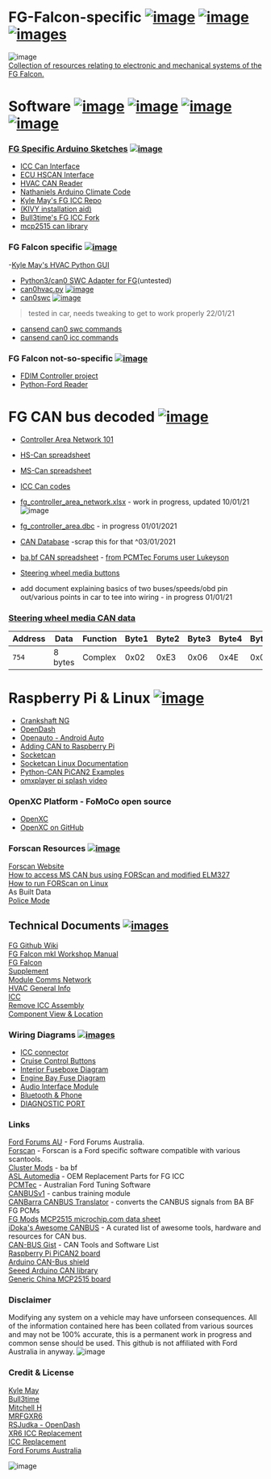  # FG-Falcon-specific  [![image](https://img.shields.io/badge/-14%2F01%2F2021-yellow)](https://github.com/jakka351/FG-Falcon/tree/master/resources/software/jakka351) [![image](https://img.shields.io/badge/NEW-STUFF!-brightgreen)](https://github.com/jakka351/FG-Falcon/tree/master/resources/)  [![images](https://img.shields.io/badge/-WIKI-darkred)](https://github.com/jakka351/FG-Falcon/wiki)    
![image](https://www.independentmotorsports.com.au/assets/images/Ford/Ford%20Coyote/FG_FGX%20Coyote%20banner.png)  
[Collection of resources relating to electronic and mechanical systems of the FG Falcon.](https://github.com/jakka351/FG-Falcon/wiki)  

# Software  [![image](https://img.shields.io/badge/FG-Falcon-blue)]() [![image](https://img.shields.io/badge/mkI-mkII-green)]()   [![image](https://img.shields.io/badge/can0%20-SWC-purple)](https://github.com/jakka351/can0swc) [![image](https://img.shields.io/badge/POLICE-mode-black)](https://github.com/jakka351/FG-Falcon/wiki/Police-Mode)  

### [FG Specific Arduino Sketches](thttps://github.com/jakka351/FG-Falcon/tree/master/resources/software/arduino)    [![image](https://img.shields.io/badge/%23-Arduino-lightgrey)](https://arduino.cc/)  

 - [ICC Can Interface](https://github.com/jakka351/FG-Falcon/blob/master/resources/software/arduino/ICC_CAN_Interface.ino)  
 - [ECU HSCAN Interface](https://github.com/jakka351/FG-Falcon/blob/master/resources/software/arduino/ECU_HS_CAN_Interface.ino)      
 - [HVAC CAN Reader](https://github.com/jakka351/FG-Falcon/blob/master/resources/software/arduino/CANReader.ino) 
 - [Nathaniels Arduino Climate Code](https://github.com/nkg-io/arduino-climate)  
 - [Kyle May's FG ICC Repo](https://github.com/KyleMay/Ford-FG-ICC)    
 - [(KIVY installation aid)](https://github.com/techcoder20/RPI-Kivy-Installer)    
 - [Bull3time's FG ICC Fork](https://github.com/Bull3time/Ford-FG-ICC)  
 - [mcp2515 can library](https://github.com/jakka351/FG-Falcon/tree/master/resources/software/arduino/MCP2515) 
 
  
### FG Falcon specific  [![image](https://img.shields.io/badge/python-v3.7-blue)](https://github.com/jakka351/FG-Falcon/tree/master/resources/software/pythoncan)   
-[Kyle May's HVAC Python GUI](https://github.com/KyleMay/Ford-FG-ICC/tree/master/Unmaintained/PythonGUI)  
- [Python3/can0 SWC Adapter for FG](https://github.com/jakka351/FG-Falcon/blob/master/gs302/swc_seek2.py)(untested)  
 - [can0hvac.py](https://github.com/jakka351/FG-Falcon/tree/master/resources/software/jakka351)    [![image](https://img.shields.io/badge/testing-can0-yellow)](https://github.com/jakka351/FG-Falcon/tree/master/resources/software/jakka351)
 - [can0swc](https://github.com/jakka351/can0swc) [![image](https://img.shields.io/badge/testing-can0swc-yellowgreen)](https://github.com/jakka351/can0swc)    
>tested in car, needs tweaking to get to work properly 22/01/21  
 - [cansend can0 swc commands](https://github.com/jakka351/FG-Falcon/tree/master/mscan/swc)  
 - [cansend can0 icc commands](https://github.com/jakka351/FG-Falcon/tree/master/mscan/icc)  
   

   
### FG Falcon not-so-specific [![image](https://img.shields.io/badge/Ford-USA-blue)](https://github.com/jakka351/FG-Falcon/tree/master/resources/software/pythoncan)   
 - [FDIM Controller project](https://github.com/p1ne/fdim-controller)   
 - [Python-Ford Reader](https://github.com/jakka351/python-fordreader)  
 
  
# FG CAN bus decoded                       [![image](https://img.shields.io/badge/cansend-can0-orange)](https://github.com/jakka351/FG-Falcon/wiki/Socketcan)   

 - [Controller Area Network 101](https://github.com/jakka351/FG-Falcon/wiki/Controller-Area-Network)  
 - [HS-Can spreadsheet](https://github.com/jakka351/FG-Falcon/raw/master/resources/FG%20HS%20CAN%20Decoded.xlsx)   
 - [MS-Can spreadsheet](https://github.com/jakka351/FG-Falcon/raw/master/resources/Low%20Speed%20CAN%20Bus%20decoded%20(Old).xls)
 - [ICC Can codes](https://github.com/jakka351/FG-Falcon/raw/master/resources/CAN%20Codes.docx) 
 - [fg_controller_area_network.xlsx](https://github.com/jakka351/FG-Falcon/blob/master/resources/fg_controller_area_network.xlsx) - work in progress, updated 10/01/21 ![image](https://img.shields.io/badge/-Updated-blue)      
 - [fg_controller_area.dbc](https://github.com/jakka351/FG-Falcon/blob/master/resources/fg_controller_area.dbc) - in progress 01/01/2021    
 - [CAN Database](https://github.com/jakka351/FG-Falcon/wiki/CAN_id,-frame-database) -scrap this for that ^03/01/2021 
 - [ba,bf CAN spreadsheet](https://github.com/jakka351/FG-Falcon/blob/master/resources/BA%20BF%20SX%20SY%20Falcon%20Territory%20CAN-IDs.xlsx) - [from PCMTec Forums user Lukeyson](https://forum.pcmtec.com/topic/279-can-messages/)  
 - [Steering wheel media buttons](https://github.com/jakka351/FG-Falcon/wiki/Steering-Wheel-Media-Controls)  
  
- add document explaining basics of two buses/speeds/obd pin out/various points in car to tee into wiring - in progress 01/01/21  
  

 ### [Steering wheel media CAN data](https://github.com/jakka351/FG-Falcon/wiki/Steering-Wheel-Media-Controls)  

| Address | Data    | Function | Byte1      | Byte2      | Byte3 | Byte4 | Byte5 | Byte6 | Byte7   | Byte8   |
| ------- | ----    | -------- | -----      | -----      | ----- | ----- | ----- | ----- | -----   | -----   |
| `754`   | 8 bytes | Complex  | 0x02 | 0xE3 | 0x06 | 0x4E | 0x08 | 0x1D | 0x00 | 0x00|
  
     
    
 
   
     
# Raspberry Pi & Linux           [![image](https://img.shields.io/badge/%23-Raspberry%20Pi-red)](https://github.com/jakka351/FG-Falcon/wiki/CAN-Interface-in-Progress)     
 - [Crankshaft NG](https://getcrankshaft.com/)    
 - [OpenDash](https://github.com/openDsh/dash)      
 - [Openauto - Android Auto](https://github.com/f1xpl/openauto)  
 - [Adding CAN to  Raspberry Pi](https://www.beyondlogic.org/adding-can-controller-area-network-to-the-raspberry-pi/)  
 - [Socketcan](https://python-can.readthedocs.io/en/master/interfaces/socketcan.html)   
 - [Socketcan Linux Documentation](https://github.com/jakka351/FG-Falcon/blob/master/socketcan/can.txt)   
 - [Python-CAN PiCAN2 Examples](https://github.com/jakka351/FG-Falcon/tree/master/resources/software/pythoncan)   
 - [omxplayer pi splash video](https://github.com/jakka351/omx-pi-splash)  
  
### OpenXC Platform - FoMoCo open source  
 - [OpenXC](https://openxcplatform.com/)  
 - [OpenXC on GitHub]()  
  
### Forscan Resources                 [![image](https://img.shields.io/badge/%23-Forscan-lightblue)](https://forscan.org/)     
[Forscan Website](https://forscan.org/)    
[How to access MS CAN bus using FORScan and modified ELM327](https://forscan.org/forum/viewtopic.php?f=4&t=4)     
[How to run FORScan on Linux](https://forscan.org/forum/viewtopic.php?f=4&t=6)        
As Built Data   
[Police Mode](https://github.com/jakka351/FG-Falcon/wiki/Police-Mode)  
## Technical Documents      [![images](https://img.shields.io/badge/Ford-Forums-darkblue)](https://fordforums.com.au/)
[FG Github Wiki](https://github.com/jakka351/FG-Falcon/wiki)    
[FG Falcon mkI Workshop Manual](https://www.fordforums.com.au/vbportal/viewarticle.php?articleid=1812)    
[FG Falcon](https://www.fordforums.com.au/vbportal/viewarticle.php?articleid=1813)  
[Supplement](https://www.fordforums.com.au/vbportal/viewarticle.php?articleid=1884)   
[Module Comms Network](http://fordforums.com.au/wsmpub/fgii/418-00.html)  
[HVAC General Info](http://fordforums.com.au/wsmpub/fgfpv50/412-00.html)   
[ICC](http://fordforums.com.au/wsmpub/fg/413-08.html)  
[Remove ICC Assembly](https://www.fordforums.com.au/vbportal/viewarticle.php?articleid=855)    
[Component View & Location](http://fordforums.com.au/wsmpub/wire/fgfpv/700-06.html)  


### Wiring Diagrams                   [![images](https://img.shields.io/badge/Ford-Forums-darkblue)](https://fordforums.com.au/) 
 - [ICC connector](https://github.com/jakka351/FG-Falcon/wiki/Interior-Command-Centre)    
 - [Cruise Control Buttons](https://github.com/jakka351/FG-Falcon/wiki/Cruise-Control)  
 - [Interior Fuseboxe Diagram](https://github.com/jakka351/FG-Falcon/wiki/Interior-Fuse-Pinout)
 - [Engine Bay Fuse Diagram](https://github.com/jakka351/FG-Falcon/wiki/Engine-Bay-Fuse-Pinout)  
 - [Audio Interface Module](https://github.com/jakka351/FG-Falcon/wiki/Audio-Interface-Module)   
 - [Bluetooth & Phone](https://github.com/jakka351/FG-Falcon/wiki/Bluetooth)  
 - [DIAGNOSTIC PORT](https://github.com/jakka351/FG-Falcon/wiki/Diagnostic-Port)  
   
 ### Links 
[Ford Forums AU](https://fordforums.com.au/) - Ford Forums Australia.  
[Forscan](https://forscan.org/) - Forscan is a Ford specific software compatible with various scantools.    
[Cluster Mods](http://clustermods.com/index.php)  - ba bf   
[ASL Automedia](https://www.aslautomedia.com.au/) - OEM Replacement Parts for FG ICC  
[PCMTec](https://pcmtec.com/) - Australian Ford Tuning Software  
[CANBUSv1](https://github.com/DefinitiveDiagnosis-hub/CANBUSv1) - canbus training module  
[CANBarra CANBUS Translator](https://www.tiperformance.com.au/products/canbarra-canbus-translator/) - converts the CANBUS signals from BA BF FG PCMs  
[FG Mods](https://fgmods.com.au/) 
[MCP2515 microchip.com data sheet](https://ww1.microchip.com/downloads/en/DeviceDoc/MCP2515-Stand-Alone-CAN-Controller-with-SPI-20001801J.pdf)  
[iDoka's Awesome CANBUS](https://github.com/iDoka/awesome-canbus) - A curated list of awesome tools, hardware and resources for CAN bus.  
[CAN-BUS Gist](https://gist.github.com/jackm/f33d6e3a023bfcc680ec3bfa7076e696) - CAN Tools and Software List  
[Raspberry Pi PiCAN2 board](https://www.elektormagazine.com/news/pican-2-can-bus-board-for-raspberry-pi)    
[Arduino CAN-Bus shield](https://wiki.seeedstudio.com/CAN-BUS_Shield_V2.0/)  
[Seeed Arduino CAN library](https://github.com/Seeed-Studio/Seeed_Arduino_CAN)   
[Generic China MCP2515 board](https://www.ebay.com.au/i/383796813415?chn=ps&norover=1&mkevt=1&mkrid=705-139619-5960-0&mkcid=2&itemid=383796813415&targetid=921460872233&device=c&mktype=pla&googleloc=1000567&poi=&campaignid=10101784961&mkgroupid=102311923620&rlsatarget=pla-921460872233&abcId=9300367&merchantid=7364522&gclid=Cj0KCQiAoab_BRCxARIsANMx4S6cKtaHwxGH_U9m058T7V4VBV7SBE-QISec-tuDyB5hDgv58CXihvkaAlnnEALw_wcB)    
   
### Disclaimer 
Modifying any system on a vehicle may have unforseen consequences. All of the information contained here has been collated from various sources and may not be 100% accurate, this is a permanent work in progress and common sense should be used. This github is not affiliated with Ford Australia in anyway. 
![image](https://github.com/jakka351/FG-Falcon/blob/master/resources/images/fgcartoon.png)  
### Credit & License 
[Kyle May](https://www.kylemay.net.au/)   
[Bull3time](https://github.com/Bull3time)  
[Mitchell H](https://fordforums.com.au/member.php?u=2315299)      
[MRFGXR6](http://fordforums.com.au/member.php?u=25234)  
[RSJudka - OpenDash](https://github.com/rsjudka)    
[XR6 ICC Replacement](https://fordforums.com.au/showthread.php?t=11475851)    
[ICC Replacement](https://fordforums.com.au/showthread.php?p=6521457#post6521457)  
[Ford Forums Australia](https://fordforums.com.au)      


![image](https://img.favcars.com/fpv/logotypes/fpv_logotypes__wallpapers_1.jpg)  


